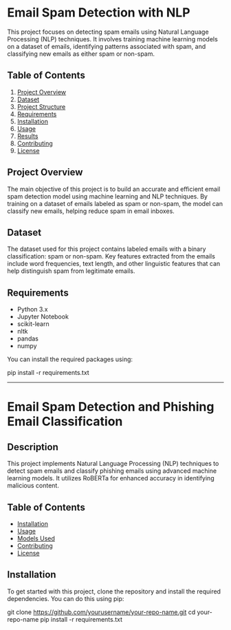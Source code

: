 # Email Spam Detection with NLP

This project focuses on detecting spam emails using Natural Language Processing (NLP) techniques. It involves training machine learning models on a dataset of emails, identifying patterns associated with spam, and classifying new emails as either spam or non-spam.

## Table of Contents

1. [Project Overview](#project-overview)
2. [Dataset](#dataset)
3. [Project Structure](#project-structure)
4. [Requirements](#requirements)
5. [Installation](#installation)
6. [Usage](#usage)
7. [Results](#results)
8. [Contributing](#contributing)
9. [License](#license)

## Project Overview

The main objective of this project is to build an accurate and efficient email spam detection model using machine learning and NLP techniques. By training on a dataset of emails labeled as spam or non-spam, the model can classify new emails, helping reduce spam in email inboxes.

## Dataset

The dataset used for this project contains labeled emails with a binary classification: spam or non-spam. Key features extracted from the emails include word frequencies, text length, and other linguistic features that can help distinguish spam from legitimate emails.


## Requirements

- Python 3.x
- Jupyter Notebook
- scikit-learn
- nltk
- pandas
- numpy

You can install the required packages using:


pip install -r requirements.txt

------------
# Email Spam Detection and Phishing Email Classification

## Description
This project implements Natural Language Processing (NLP) techniques to detect spam emails and classify phishing emails using advanced machine learning models. It utilizes RoBERTa for enhanced accuracy in identifying malicious content.

## Table of Contents
- [Installation](#installation)
- [Usage](#usage)
- [Models Used](#models-used)
- [Contributing](#contributing)
- [License](#license)

## Installation
To get started with this project, clone the repository and install the required dependencies. You can do this using pip:

git clone https://github.com/yourusername/your-repo-name.git
cd your-repo-name
pip install -r requirements.txt
